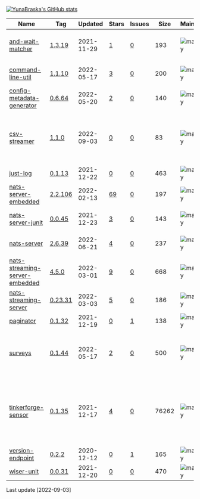 [![YunaBraska's GitHub stats](https://github-readme-stats.vercel.app/api?username=YunaBraska&count_private=true&show_icons=true&theme=dracula)](https://github.com/YunaBraska/github-readme-stats)

|Name|Tag|Updated|Stars|Issues|Size|Maintainability|Coverage|Description|
|---|---|---|---|---|---|---|---|---|
|[and-wait-matcher](https://github.com/YunaBraska/and-wait-matcher)|[1.3.19](https://github.com/YunaBraska/and-wait-matcher/tags)|2021-11-29|[1](https://github.com/YunaBraska/and-wait-matcher/stargazers)|[0](https://github.com/YunaBraska/and-wait-matcher/issues)|193|![maintainability](https://img.shields.io/codeclimate/maintainability/YunaBraska/and-wait-matcher?style=flat-square)|![coverage](https://img.shields.io/codeclimate/coverage/YunaBraska/and-wait-matcher?style=flat-square)|Small hamcrest matcher which is waiting (with timeout) for the expected value|
|[command-line-util](https://github.com/YunaBraska/command-line-util)|[1.1.10](https://github.com/YunaBraska/command-line-util/tags)|2022-05-17|[3](https://github.com/YunaBraska/command-line-util/stargazers)|[0](https://github.com/YunaBraska/command-line-util/issues)|200|![maintainability](https://img.shields.io/codeclimate/maintainability/YunaBraska/command-line-util?style=flat-square)|![coverage](https://img.shields.io/codeclimate/coverage/YunaBraska/command-line-util?style=flat-square)|CommandLineUtil to get easy access to command line unix/windows|
|[config-metadata-generator](https://github.com/YunaBraska/config-metadata-generator)|[0.6.64](https://github.com/YunaBraska/config-metadata-generator/tags)|2022-05-20|[2](https://github.com/YunaBraska/config-metadata-generator/stargazers)|[0](https://github.com/YunaBraska/config-metadata-generator/issues)|140|![maintainability](https://img.shields.io/codeclimate/maintainability/YunaBraska/config-metadata-generator?style=flat-square)|![coverage](https://img.shields.io/codeclimate/coverage/YunaBraska/config-metadata-generator?style=flat-square)|Manually way/library to generate config metadata for spring boot|
|[csv-streamer](https://github.com/YunaBraska/csv-streamer)|[1.1.0](https://github.com/YunaBraska/csv-streamer/tags)|2022-09-03|[0](https://github.com/YunaBraska/csv-streamer/stargazers)|[0](https://github.com/YunaBraska/csv-streamer/issues)|83|![maintainability](https://img.shields.io/codeclimate/maintainability/YunaBraska/csv-streamer?style=flat-square)|![coverage](https://img.shields.io/codeclimate/coverage/YunaBraska/csv-streamer?style=flat-square)|Lazy CSV reader: plain java, no dependencies, streaming, resource reader, unzip, autodetect delimiters, Immutable, InnerCSV NullPointerException or IndexOutOfBoundsException|
|[just-log](https://github.com/YunaBraska/just-log)|[0.1.13](https://github.com/YunaBraska/just-log/tags)|2021-12-22|[0](https://github.com/YunaBraska/just-log/stargazers)|[0](https://github.com/YunaBraska/just-log/issues)|463|![maintainability](https://img.shields.io/codeclimate/maintainability/YunaBraska/just-log?style=flat-square)|![coverage](https://img.shields.io/codeclimate/coverage/YunaBraska/just-log?style=flat-square)|Simple native logger without reflection|
|[nats-server-embedded](https://github.com/YunaBraska/nats-server-embedded)|[2.2.106](https://github.com/YunaBraska/nats-server-embedded/tags)|2022-02-13|[69](https://github.com/YunaBraska/nats-server-embedded/stargazers)|[0](https://github.com/YunaBraska/nats-server-embedded/issues)|197|![maintainability](https://img.shields.io/codeclimate/maintainability/YunaBraska/nats-server-embedded?style=flat-square)|![coverage](https://img.shields.io/codeclimate/coverage/YunaBraska/nats-server-embedded?style=flat-square)|Nats server embedded for testing which contains the original Nats server|
|[nats-server-junit](https://github.com/YunaBraska/nats-server-junit)|[0.0.45](https://github.com/YunaBraska/nats-server-junit/tags)|2021-12-23|[3](https://github.com/YunaBraska/nats-server-junit/stargazers)|[0](https://github.com/YunaBraska/nats-server-junit/issues)|143|![maintainability](https://img.shields.io/codeclimate/maintainability/YunaBraska/nats-server-junit?style=flat-square)|![coverage](https://img.shields.io/codeclimate/coverage/YunaBraska/nats-server-junit?style=flat-square)|Nats server embedded for testing which contains the original Nats server|
|[nats-server](https://github.com/YunaBraska/nats-server)|[2.6.39](https://github.com/YunaBraska/nats-server/tags)|2022-06-21|[4](https://github.com/YunaBraska/nats-server/stargazers)|[0](https://github.com/YunaBraska/nats-server/issues)|237|![maintainability](https://img.shields.io/codeclimate/maintainability/YunaBraska/nats-server?style=flat-square)|![coverage](https://img.shields.io/codeclimate/coverage/YunaBraska/nats-server?style=flat-square)|Nats server for testing which contains the original Nats server|
|[nats-streaming-server-embedded](https://github.com/YunaBraska/nats-streaming-server-embedded)|[4.5.0](https://github.com/YunaBraska/nats-streaming-server-embedded/tags)|2022-03-01|[9](https://github.com/YunaBraska/nats-streaming-server-embedded/stargazers)|[0](https://github.com/YunaBraska/nats-streaming-server-embedded/issues)|668|![maintainability](https://img.shields.io/codeclimate/maintainability/YunaBraska/nats-streaming-server-embedded?style=flat-square)|![coverage](https://img.shields.io/codeclimate/coverage/YunaBraska/nats-streaming-server-embedded?style=flat-square)|Embedded NatsServer for testing which contains the original NatsServer|
|[nats-streaming-server](https://github.com/YunaBraska/nats-streaming-server)|[0.23.31](https://github.com/YunaBraska/nats-streaming-server/tags)|2022-03-03|[5](https://github.com/YunaBraska/nats-streaming-server/stargazers)|[0](https://github.com/YunaBraska/nats-streaming-server/issues)|186|![maintainability](https://img.shields.io/codeclimate/maintainability/YunaBraska/nats-streaming-server?style=flat-square)|![coverage](https://img.shields.io/codeclimate/coverage/YunaBraska/nats-streaming-server?style=flat-square)|NatsServer for testing which contains the original NatsServer|
|[paginator](https://github.com/YunaBraska/paginator)|[0.1.32](https://github.com/YunaBraska/paginator/tags)|2021-12-19|[0](https://github.com/YunaBraska/paginator/stargazers)|[1](https://github.com/YunaBraska/paginator/issues)|138|![maintainability](https://img.shields.io/codeclimate/maintainability/YunaBraska/paginator?style=flat-square)|![coverage](https://img.shields.io/codeclimate/coverage/YunaBraska/paginator?style=flat-square)|Java browser with javascript support|
|[surveys](https://github.com/YunaBraska/surveys)|[0.1.44](https://github.com/YunaBraska/surveys/tags)|2022-05-17|[2](https://github.com/YunaBraska/surveys/stargazers)|[0](https://github.com/YunaBraska/surveys/issues)|500|![maintainability](https://img.shields.io/codeclimate/maintainability/YunaBraska/surveys?style=flat-square)|![coverage](https://img.shields.io/codeclimate/coverage/YunaBraska/surveys?style=flat-square)|Surveys is a plain java library to provide a base for questionnaires. It also provides a function to generate diagrams and to measure answer times.|
|[tinkerforge-sensor](https://github.com/YunaBraska/tinkerforge-sensor)|[0.1.35](https://github.com/YunaBraska/tinkerforge-sensor/tags)|2021-12-17|[4](https://github.com/YunaBraska/tinkerforge-sensor/stargazers)|[0](https://github.com/YunaBraska/tinkerforge-sensor/issues)|76262|![maintainability](https://img.shields.io/codeclimate/maintainability/YunaBraska/tinkerforge-sensor?style=flat-square)|![coverage](https://img.shields.io/codeclimate/coverage/YunaBraska/tinkerforge-sensor?style=flat-square)|This Library is simplifying the API usage in a pure Java 8 way without any Frameworks. Removes pain of the Sensor UID, how to speak to the sensor and what values can i get from it etc. so that the focus is more on the logic|
|[version-endpoint](https://github.com/YunaBraska/version-endpoint)|[0.2.2](https://github.com/YunaBraska/version-endpoint/tags)|2020-12-12|[0](https://github.com/YunaBraska/version-endpoint/stargazers)|[1](https://github.com/YunaBraska/version-endpoint/issues)|165|![maintainability](https://img.shields.io/codeclimate/maintainability/YunaBraska/version-endpoint?style=flat-square)|![coverage](https://img.shields.io/codeclimate/coverage/YunaBraska/version-endpoint?style=flat-square)|A simple spring boot version endpoint with git properties|
|[wiser-unit](https://github.com/YunaBraska/wiser-unit)|[0.0.31](https://github.com/YunaBraska/wiser-unit/tags)|2021-12-20|[0](https://github.com/YunaBraska/wiser-unit/stargazers)|[0](https://github.com/YunaBraska/wiser-unit/issues)|470|![maintainability](https://img.shields.io/codeclimate/maintainability/YunaBraska/wiser-unit?style=flat-square)|![coverage](https://img.shields.io/codeclimate/coverage/YunaBraska/wiser-unit?style=flat-square)|BDD test methods and generates report|

Last update [2022-09-03]
